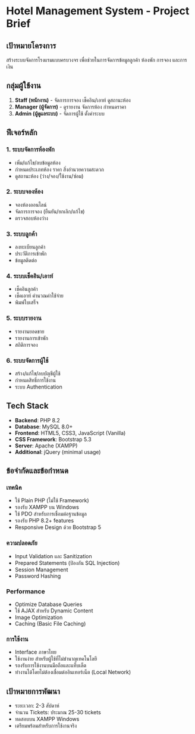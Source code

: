 # Hotel Management System - Project Brief

## เป้าหมายโครงการ
สร้างระบบจัดการโรงแรมแบบครบวงจร เพื่อช่วยในการจัดการข้อมูลลูกค้า ห้องพัก การจอง และการเงิน

## กลุ่มผู้ใช้งาน
1. **Staff (พนักงาน)** - จัดการการจอง เช็คอิน/เอาท์ ดูสถานะห้อง
2. **Manager (ผู้จัดการ)** - ดูรายงาน จัดการห้อง กำหนดราคา
3. **Admin (ผู้ดูแลระบบ)** - จัดการผู้ใช้ ตั้งค่าระบบ

## ฟีเจอร์หลัก
### 1. ระบบจัดการห้องพัก
- เพิ่ม/แก้ไข/ลบข้อมูลห้อง
- กำหนดประเภทห้อง ราคา สิ่งอำนวยความสะดวก
- ดูสถานะห้อง (ว่าง/จอง/ใช้งาน/ซ่อม)

### 2. ระบบจองห้อง
- จองห้องออนไลน์
- จัดการการจอง (ยืนยัน/ยกเลิก/แก้ไข)
- ตรวจสอบห้องว่าง

### 3. ระบบลูกค้า
- ลงทะเบียนลูกค้า
- ประวัติการเข้าพัก
- ข้อมูลติดต่อ

### 4. ระบบเช็คอิน/เอาท์
- เช็คอินลูกค้า
- เช็คเอาท์ คำนวณค่าใช้จ่าย
- พิมพ์ใบเสร็จ

### 5. ระบบรายงาน
- รายงานยอดขาย
- รายงานการเข้าพัก
- สถิติการจอง

### 6. ระบบจัดการผู้ใช้
- สร้าง/แก้ไข/ลบบัญชีผู้ใช้
- กำหนดสิทธิ์การใช้งาน
- ระบบ Authentication

## Tech Stack
- **Backend**: PHP 8.2
- **Database**: MySQL 8.0+
- **Frontend**: HTML5, CSS3, JavaScript (Vanilla)
- **CSS Framework**: Bootstrap 5.3
- **Server**: Apache (XAMPP)
- **Additional**: jQuery (minimal usage)

## ข้อจำกัดและข้อกำหนด
### เทคนิค
- ใช้ Plain PHP (ไม่ใช้ Framework)
- รองรับ XAMPP บน Windows
- ใช้ PDO สำหรับการเชื่อมต่อฐานข้อมูล
- รองรับ PHP 8.2+ features
- Responsive Design ด้วย Bootstrap 5

### ความปลอดภัย
- Input Validation และ Sanitization
- Prepared Statements (ป้องกัน SQL Injection)
- Session Management
- Password Hashing

### Performance
- Optimize Database Queries
- ใช้ AJAX สำหรับ Dynamic Content
- Image Optimization
- Caching (Basic File Caching)

### การใช้งาน
- Interface ภาษาไทย
- ใช้งานง่าย สำหรับผู้ใช้ที่ไม่ชำนาญเทคโนโลยี
- รองรับการใช้งานบนมือถือและแท็บเล็ต
- ทำงานได้โดยไม่ต้องเชื่อมต่ออินเทอร์เน็ต (Local Network)

## เป้าหมายการพัฒนา
- ระยะเวลา: 2-3 สัปดาห์
- จำนวน Tickets: ประมาณ 25-30 tickets
- ทดสอบบน XAMPP Windows
- เตรียมพร้อมสำหรับการใช้งานจริง